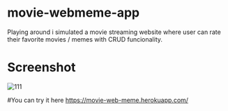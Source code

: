 # movie-webmeme-app
Playing around i simulated a movie streaming website where user can rate their favorite movies / memes with CRUD funcionality.

# Screenshot
![111](https://user-images.githubusercontent.com/65522523/116188024-42508d00-a6ec-11eb-8095-e73d152fe69d.png)

#You can try it here
https://movie-web-meme.herokuapp.com/
